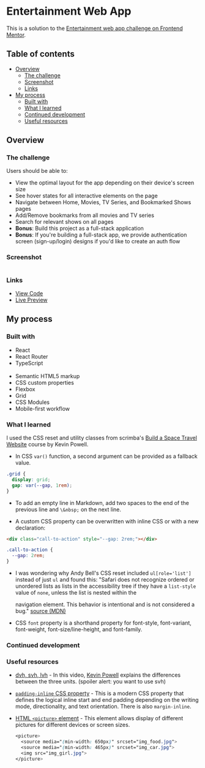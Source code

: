 # Entertainment Web App

This is a solution to the [Entertainment web app challenge on Frontend Mentor](https://www.frontendmentor.io/challenges/entertainment-web-app-J-UhgAW1X).

## Table of contents

- [Overview](#overview)
  - [The challenge](#the-challenge)
  - [Screenshot](#screenshot)
  - [Links](#links)
- [My process](#my-process)
  - [Built with](#built-with)
  - [What I learned](#what-i-learned)
  - [Continued development](#continued-development)
  - [Useful resources](#useful-resources)

## Overview

### The challenge

Users should be able to:

- View the optimal layout for the app depending on their device's screen size
- See hover states for all interactive elements on the page
- Navigate between Home, Movies, TV Series, and Bookmarked Shows pages
- Add/Remove bookmarks from all movies and TV series
- Search for relevant shows on all pages
- **Bonus**: Build this project as a full-stack application
- **Bonus**: If you're building a full-stack app, we provide authentication screen (sign-up/login) designs if you'd like to create an auth flow

### Screenshot

![]()

### Links

- [View Code](https://www.example.com)
- [Live Preview](https://www.example.com)

## My process

### Built with
- React
- React Router
- TypeScript  
  &nbsp;
- Semantic HTML5 markup
- CSS custom properties
- Flexbox
- Grid
- CSS Modules
- Mobile-first workflow  

### What I learned

I used the CSS reset and utility classes from scrimba's [Build a Space Travel Website](https://scrimba.com/learn/spacetravel) course by Kevin Powell.

- In CSS ```var()``` function, a second argument can be provided as a fallback value.

```css
.grid {
  display: grid;
  gap: var(--gap, 1rem);
}
```

- To add an empty line in Markdown, add two spaces to the end of the previous line and ```\&nbsp;``` on the next line.

- A custom CSS property can be overwritten with inline CSS or with a new declaration:
```html
<div class="call-to-action" style="--gap: 2rem;"></div>
```
```css
.call-to-action {
  --gap: 2rem;
}
```
- I was wondering why Andy Bell's CSS reset included ```ul[role='list']``` instead of just ```ul``` and found this: "Safari does not recognize ordered or unordered lists as lists in the accessibility tree if they have a ```list-style``` value of ```none```, unless the list is nested within the <nav> navigation element. This behavior is intentional and is not considered a bug." [source (MDN)](https://developer.mozilla.org/en-US/docs/Web/CSS/list-style#accessibility_concerns)

- CSS ```font``` property is a shorthand property for font-style, font-variant, font-weight, font-size/line-height, and font-family.

### Continued development



### Useful resources

- [dvh, svh, lvh](https://www.youtube.com/watch?v=ru3U8MHbFFI) - In this video, [Kevin Powell](https://www.youtube.com/@KevinPowell) explains the differences between the three units. (spoiler alert: you want to use svh)
- [```padding-inline``` CSS property](https://developer.mozilla.org/en-US/docs/Web/CSS/padding-inline) - This is a modern CSS property that defines the logical inline start and end padding depending on the writing mode, directionality, and text orientation. There is also ```margin-inline```.
- [HTML ```<picture>``` element](https://www.w3schools.com/html/html_images_picture.asp) - This element allows display of different pictures for different devices or screen sizes.

  ```css
  <picture>
    <source media="(min-width: 650px)" srcset="img_food.jpg">
    <source media="(min-width: 465px)" srcset="img_car.jpg">
    <img src="img_girl.jpg">
  </picture>
  ```